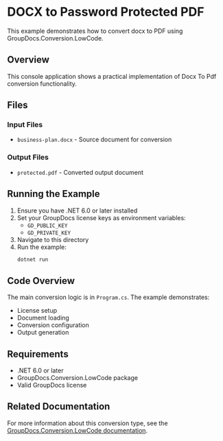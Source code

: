 # DOCX to Password Protected PDF

This example demonstrates how to convert docx to PDF using GroupDocs.Conversion.LowCode.

## Overview

This console application shows a practical implementation of Docx To Pdf conversion functionality.

## Files

### Input Files
- `business-plan.docx` - Source document for conversion

### Output Files
- `protected.pdf` - Converted output document

## Running the Example

1. Ensure you have .NET 6.0 or later installed
2. Set your GroupDocs license keys as environment variables:
   - `GD_PUBLIC_KEY`
   - `GD_PRIVATE_KEY`
3. Navigate to this directory
4. Run the example:
   ```bash
   dotnet run
   ```

## Code Overview

The main conversion logic is in `Program.cs`. The example demonstrates:
- License setup
- Document loading
- Conversion configuration
- Output generation

## Requirements

- .NET 6.0 or later
- GroupDocs.Conversion.LowCode package
- Valid GroupDocs license

## Related Documentation

For more information about this conversion type, see the [GroupDocs.Conversion.LowCode documentation](https://docs.groupdocs.net/conversion/developer-guide/using-docx-to-pdf-converter/).
